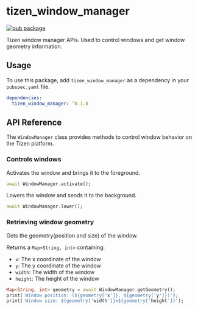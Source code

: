 # tizen_window_manager

 [![pub package](https://img.shields.io/pub/v/tizen_window_manager.svg)](https://pub.dev/packages/tizen_window_manager)

Tizen window manager APIs. Used to control windows and get window geometry information.

## Usage

To use this package, add `tizen_window_manager` as a dependency in your `pubspec.yaml` file.

```yaml
dependencies:
  tizen_window_manager: ^0.1.0
```

## API Reference

The `WindowManager` class provides methods to control window behavior on the Tizen platform.

### Controls windows

Activates the window and brings it to the foreground.

```dart
await WindowManager.activate();
```

Lowers the window and sends it to the background.

```dart
await WindowManager.lower();
```

### Retrieving window geometry

Gets the geometry(position and size) of the window.

Returns a `Map<String, int>` containing:
- `x`: The x coordinate of the window
- `y`: The y coordinate of the window  
- `width`: The width of the window
- `height`: The height of the window

```dart
Map<String, int> geometry = await WindowManager.getGeometry();
print('Window position: (${geometry['x']}, ${geometry['y']})');
print('Window size: ${geometry['width']}x${geometry['height']}');
```
